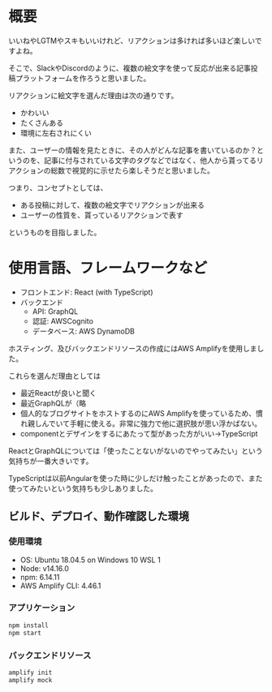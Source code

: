 # 概要
いいねやLGTMやスキもいいけれど、リアクションは多ければ多いほど楽しいですよね。

そこで、SlackやDiscordのように、複数の絵文字を使って反応が出来る記事投稿プラットフォームを作ろうと思いました。

リアクションに絵文字を選んだ理由は次の通りです。
- かわいい
- たくさんある
- 環境に左右されにくい

また、ユーザーの情報を見たときに、その人がどんな記事を書いているのか？というのを、記事に付与されている文字のタグなどではなく、他人から貰ってるリアクションの総数で視覚的に示せたら楽しそうだと思いました。

つまり、コンセプトとしては、
- ある投稿に対して、複数の絵文字でリアクションが出来る
- ユーザーの性質を、貰っているリアクションで表す

というものを目指しました。

# 使用言語、フレームワークなど
- フロントエンド: React (with TypeScript)
- バックエンド
	- API: GraphQL
	- 認証: AWSCognito
	- データベース: AWS DynamoDB

ホスティング、及びバックエンドリソースの作成にはAWS Amplifyを使用しました。

これらを選んだ理由としては
- 最近Reactが良いと聞く
- 最近GraphQLが（略
- 個人的なブログサイトをホストするのにAWS Amplifyを使っているため、慣れ親しんでいて手軽に使える。非常に強力で他に選択肢が思い浮かばない。
- componentとデザインをするにあたって型があった方がいい→TypeScript

ReactとGraphQLについては「使ったことないがないのでやってみたい」という気持ちが一番大きいです。

TypeScriptは以前Angularを使った時に少しだけ触ったことがあったので、また使ってみたいという気持ちも少しありました。

## ビルド、デプロイ、動作確認した環境

### 使用環境
- OS: Ubuntu 18.04.5 on Windows 10 WSL 1
- Node: v14.16.0
- npm: 6.14.11
- AWS Amplify CLI: 4.46.1

### アプリケーション
```sh
npm install
npm start
```

### バックエンドリソース
```sh
amplify init
amplify mock
```
